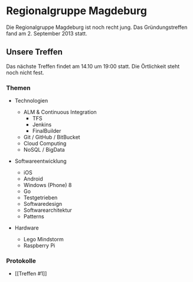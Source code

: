 # Regionalgruppe Magdeburg

Die Regionalgruppe Magdeburg ist noch recht jung. Das Gründungstreffen fand am 2. September 2013 statt. 

## Unsere Treffen
Das nächste Treffen findet am 14.10 um 19:00 statt. Die Örtlichkeit steht noch nicht fest.

### Themen

* Technologien
    * ALM & Continuous Integration
        * TFS
        * Jenkins
        * FinalBuilder
    * Git / GitHub / BitBucket
    * Cloud Computing
    * NoSQL / BigData


* Softwareentwicklung
    * iOS
    * Android
    * Windows (Phone) 8
    * Go
    * Testgetrieben
    * Softwaredesign
    * Softwarearchitektur
    * Patterns


* Hardware
    * Lego Mindstorm
    * Raspberry Pi


### Protokolle

* [[Treffen #1]]